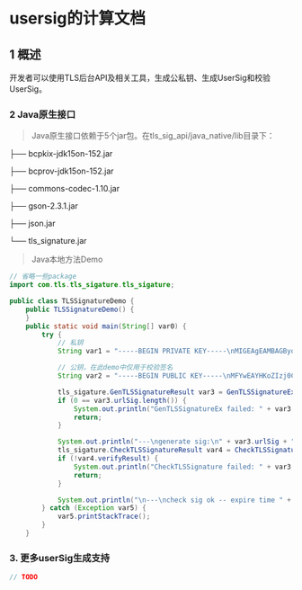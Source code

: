 # usersig的计算文档

## 1 概述

开发者可以使用TLS后台API及相关工具，生成公私钥、生成UserSig和校验UserSig。

### 2 Java原生接口

> Java原生接口依赖于5个jar包。在tls_sig_api/java_native/lib目录下：

├── bcpkix-jdk15on-152.jar

├── bcprov-jdk15on-152.jar

├── commons-codec-1.10.jar

├── gson-2.3.1.jar

├── json.jar

└── tls_signature.jar

> Java本地方法Demo

```java
// 省略一些package
import com.tls.tls_sigature.tls_sigature;

public class TLSSignatureDemo {
    public TLSSignatureDemo() {
    }
    public static void main(String[] var0) {
        try {
            // 私钥
            String var1 = "-----BEGIN PRIVATE KEY-----\nMIGEAgEAMBAGByqGSM49AgEGBSuBBAAKBG0wawIBAQQgiBPYMVTjspLfqoq46oZd\nj9A0C8p7aK3Fi6/4zLugCkehRANCAATU49QhsAEVfIVJUmB6SpUC6BPaku1g/dzn\n0Nl7iIY7W7g2FoANWnoF51eEUb6lcZ3gzfgg8VFGTpJriwHQWf5T\n-----END PRIVATE KEY-----";

            // 公钥，在此demo中仅用于校验签名
            String var2 = "-----BEGIN PUBLIC KEY-----\nMFYwEAYHKoZIzj0CAQYFK4EEAAoDQgAE1OPUIbABFXyFSVJgekqVAugT2pLtYP3c\n59DZe4iGO1u4NhaADVp6BedXhFG+pXGd4M34IPFRRk6Sa4sB0Fn+Uw==\n-----END PUBLIC KEY-----";

            tls_sigature.GenTLSSignatureResult var3 = GenTLSSignatureEx(1400000955L, "xiaojun", var1);
            if (0 == var3.urlSig.length()) {
                System.out.println("GenTLSSignatureEx failed: " + var3.errMessage);
                return;
            }

            System.out.println("---\ngenerate sig:\n" + var3.urlSig + "\n---\n");
            tls_sigature.CheckTLSSignatureResult var4 = CheckTLSSignatureEx(var3.urlSig, 1400000955L, "xiaojun", var2);
            if (!var4.verifyResult) {
                System.out.println("CheckTLSSignature failed: " + var3.errMessage);
                return;
            }

            System.out.println("\n---\ncheck sig ok -- expire time " + var3.expireTime + " -- init time " + var3.initTime + "\n---\n");
        } catch (Exception var5) {
            var5.printStackTrace();
        }
    }
```

### 3. 更多userSig生成支持

```js
// TODO
```